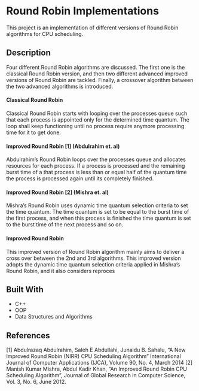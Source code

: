 # Round Robin Implementations

This project is an implementation of different versions of Round Robin algorithms for CPU scheduling.

## Description

Four different Round Robin algorithms are discussed. The first one is the classical Round Robin version, and then two different advanced improved versions of Round Robin are tackled. Finally, a crossover algorithm between the two advanced algorithms is introduced.

#### Classical Round Robin

Classical Round Robin starts with looping over the processes queue such that each process is
appointed only for the determined time quantum. The loop shall keep functioning until no process
require anymore processing time for it to get done.

#### Improved Round Robin [1] (Abdulrahim et. al)
Abdulrahim’s Round Robin loops over the processes queue and allocates resources for each
process. If a process is processed and the remaining burst time of a that process is less than or
equal half of the quantum time the process is processed again until its completely finished.

#### Improved Round Robin [2] (Mishra et. al)

Mishra’s Round Robin uses dynamic time quantum selection criteria to set the time quantum.
The time quantum is set to be equal to the burst time of the first process, and when this process is
finished the time quantum is set to the burst time of the next process and so on.

#### Improved Round Robin
This improved version of Round Robin algorithm mainly aims to deliver a cross over
between the 2nd and 3rd algorithms. This improved version adopts the dynamic time quantum
selection criteria applied in Mishra’s Round Robin, and it also considers reproces

## Built With

- C++
- OOP
- Data Structures and Algorithms

## References

[1] Abdulrazaq Abdulrahim, Saleh E Abdullahi, Junaidu B. Sahalu, “A New Improved Round Robin (NIRR) CPU Scheduling Algorithm” International Journal of Computer Applications (IJCA), Volume 90, No. 4, March 2014
[2] Manish Kumar Mishra, Abdul Kadir Khan, “An Improved Round Robin CPU Scheduling Algorithm”, Journal of Global Research in Computer Science, Vol. 3, No. 6, June 2012.
